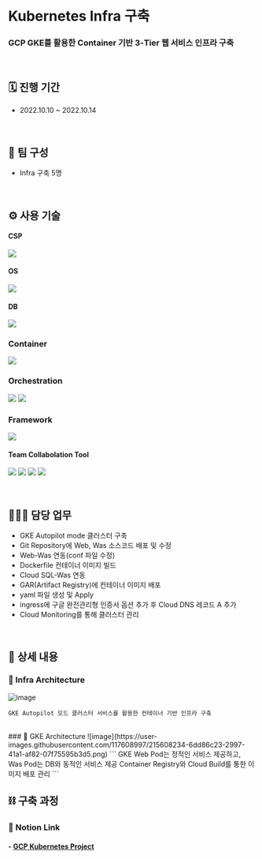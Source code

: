 # Kubernetes Infra 구축
### GCP GKE를 활용한 Container 기반 3-Tier 웹 서비스 인프라 구축

</br>

## 🗓️ 진행 기간
- 2022.10.10 ~ 2022.10.14

</br>

## 👥 팀 구성
- Infra 구축 5명

</br>

## ⚙️ 사용 기술
#### CSP
<img src="https://img.shields.io/badge/Google GCP-4285F4?style=for-the-badge&logo=Google Cloud&logoColor=white"> <!--gcp-->

#### OS
<img src="https://img.shields.io/badge/Rocky Linux 9-10B981?style=for-the-badge&logo=Rocky Linux&logoColor=white"> <!--rocky linux-->

#### DB
<img src="https://img.shields.io/badge/mysql 5.7-4479A1?style=for-the-badge&logo=mysql&logoColor=white">  <!--mysql-->

### Container
<img src="https://img.shields.io/badge/Docker-2496ED?style=for-the-badge&logo=Docker&logoColor=white">  <!--Docker-->

### Orchestration
<img src="https://img.shields.io/badge/Kubernetes-326CE5?style=for-the-badge&logo=Kubernetes&logoColor=white">  <!--k8s-->
<img src="https://img.shields.io/badge/GCP GKE-4285F4?style=for-the-badge&logo=Google Cloud&logoColor=white"> <!--gcp gke-->

### Framework
<img src="https://img.shields.io/badge/Spring-6DB33F?style=for-the-badge&logo=Spring&logoColor=white">  <!--spring-->

#### Team Collabolation Tool
<img src="https://img.shields.io/badge/Notion-000000?style=for-the-badge&logo=Notion&logoColor=white"> <!--Notion-->
<img src="https://img.shields.io/badge/Drawio-000000?style=for-the-badge&logo=Drawio&logoColor=white"> <!--Draw.io-->
<img src="https://img.shields.io/badge/Git-F05032?style=for-the-badge&logo=Git&logoColor=white"> <!--Git-->
<img src="https://img.shields.io/badge/Github-181717?style=for-the-badge&logo=Github&logoColor=white"> <!--Github-->

</br>

## 🙋🏻‍♂️ 담당 업무
- GKE Autopilot mode 클러스터 구축
- Git Repository에 Web, Was 소스코드 배포 및 수정
- Web-Was 연동(conf 파일 수정)
- Dockerfile 컨테이너 이미지 빌드
- Cloud SQL-Was 연동
- GAR(Artifact Registry)에 컨테이너 이미지 배포
- yaml 파일 생성 및 Apply
- ingress에 구글 완전관리형 인증서 옵션 추가 후 Cloud DNS 레코드 A 추가
- Cloud Monitoring를 통해 클러스터 관리

</br>

## 📝 상세 내용 
### 📌 Infra Architecture
![image](https://user-images.githubusercontent.com/117608997/215607589-a7478010-1d29-48f5-a4c5-e20a0bfef7dc.png)
```
GKE Autopilot 모드 클러스터 서비스를 활용한 컨테이너 기반 인프라 구축
```

</br>
### 📌 GKE Architecture
![image](https://user-images.githubusercontent.com/117608997/215608234-6dd86c23-2997-41a1-af82-07f75595b3d5.png)
```
GKE Web Pod는 정적인 서비스 제공하고, Was Pod는 DB와 동적인 서비스 제공
Container Registry와 Cloud Build를 통한 이미지 배포 관리
```

## ⛓️ 구축 과정
### 🔗 Notion Link
#### - [GCP Kubernetes Project](https://glen-party-257.notion.site/GCP-Kubernetes-Project-9f417ae840834d4490367826b2114c5c)

</br>
